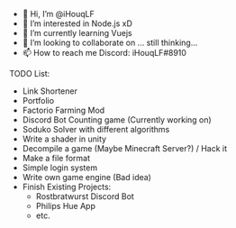 - 👋 Hi, I’m @iHouqLF
- 👀 I’m interested in Node.js xD
- 🌱 I’m currently learning Vuejs
- 💞️ I’m looking to collaborate on ... still thinking...
- 📫 How to reach me Discord: iHouqLF#8910

TODO List:
- Link Shortener
- Portfolio
- Factorio Farming Mod
- Discord Bot Counting game (Currently working on)
- Soduko Solver with different algorithms
- Write a shader in unity
- Decompile a game (Maybe Minecraft Server?) / Hack it
- Make a file format
- Simple login system
- Write own game engine (Bad idea)
- Finish Existing Projects:
  - Rostbratwurst Discord Bot
  - Philips Hue App
  - etc.

